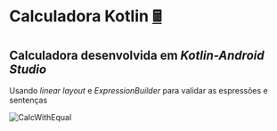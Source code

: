 # Calculadora Kotlin <a href='https://emojitool.com/pt/pocket-calculator'>🖩</a> 


 ## Calculadora desenvolvida em _Kotlin-Android Studio_
 
 Usando *linear layout* e *ExpressionBuilder* para validar as espressões e sentenças
 
 
 
 
![CalcWithEqual](https://user-images.githubusercontent.com/48928193/122159622-f5b04500-ce44-11eb-9ace-83c7b9c27f0e.jpg)
